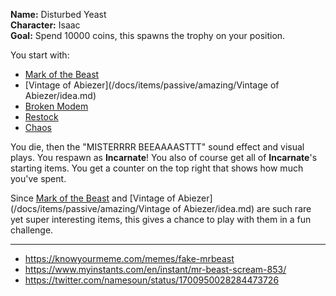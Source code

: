 **Name:** Disturbed Yeast
<br>
**Character:** Isaac
<br>
**Goal:** Spend 10000 coins, this spawns the trophy on your position.

You start with:
- [Mark of the Beast]()
- [Vintage of Abiezer](/docs/items/passive/amazing/Vintage of Abiezer/idea.md)
- [Broken Modem](https://bindingofisaacrebirth.fandom.com/wiki/Broken_Modem)
- [Restock](https://bindingofisaacrebirth.fandom.com/wiki/Restock)
- [Chaos](https://bindingofisaacrebirth.fandom.com/wiki/Chaos)

You die, then the "MISTERRRR BEEAAAASTTT" sound effect and visual plays.
You respawn as **Incarnate**!
You also of course get all of **Incarnate**'s starting items.
You get a counter on the top right that shows how much you've spent.

Since [Mark of the Beast]() and [Vintage of Abiezer](/docs/items/passive/amazing/Vintage of Abiezer/idea.md) are such rare yet super interesting items, this gives a chance to play with them in a fun challenge.

---

- https://knowyourmeme.com/memes/fake-mrbeast
- https://www.myinstants.com/en/instant/mr-beast-scream-853/
- https://twitter.com/namesoun/status/1700950028284473726